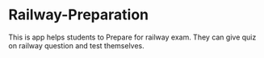 # Railway-Preparation
This is  app helps students to Prepare for railway exam. They can give quiz on railway question and  test themselves.
